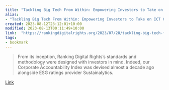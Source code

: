 ```yaml
---
title: "Tackling Big Tech From Within: Empowering Investors to Take on ICT Giants"
alias:
- "Tackling Big Tech From Within: Empowering Investors to Take on ICT Giants"
created: 2023-08-12T23:12:01+10:00
modified: 2023-08-13T00:11:49+10:00
link:  "https://rankingdigitalrights.org/2023/07/28/tackling-big-tech-from-within-empowering-investors-to-take-on-ict-giants/"
tags:
- bookmark
---
```


> From its inception, Ranking Digital Rights’s standards and methodology were designed with investors in mind. Indeed, our Corporate Accountability Index was devised almost a decade ago alongside ESG ratings provider Sustainalytics.

[Link](https://rankingdigitalrights.org/2023/07/28/tackling-big-tech-from-within-empowering-investors-to-take-on-ict-giants/)

